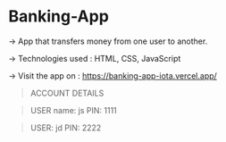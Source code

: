 # Banking-App

 -> App that transfers money from one user to another.
 
 
 
 -> Technologies used : HTML, CSS, JavaScript
 
 
 -> Visit the app on : https://banking-app-iota.vercel.app/
 
 >ACCOUNT DETAILS




 >USER name: js  PIN: 1111




 >USER: jd  PIN: 2222

